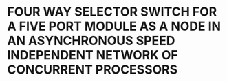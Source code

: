 # FOUR WAY SELECTOR SWITCH FOR A FIVE PORT MODULE AS A NODE IN AN ASYNCHRONOUS SPEED INDEPENDENT NETWORK OF CONCURRENT PROCESSORS